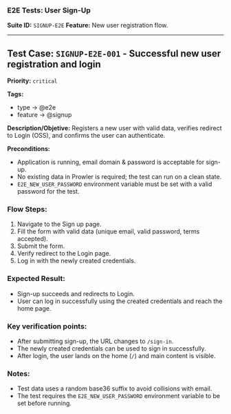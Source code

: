 ### E2E Tests: User Sign-Up

**Suite ID:** `SIGNUP-E2E`
**Feature:** New user registration flow.

---

## Test Case: `SIGNUP-E2E-001` - Successful new user registration and login

**Priority:** `critical`

**Tags:**
- type → @e2e
- feature → @signup

**Description/Objetive:** Registers a new user with valid data, verifies redirect to Login (OSS), and confirms the user can authenticate.

**Preconditions:**
- Application is running, email domain & password is acceptable for sign-up.
- No existing data in Prowler is required; the test can run on a clean state.
- `E2E_NEW_USER_PASSWORD` environment variable must be set with a valid password for the test.

### Flow Steps:
1. Navigate to the Sign up page.
2. Fill the form with valid data (unique email, valid password, terms accepted).
3. Submit the form.
4. Verify redirect to the Login page.
5. Log in with the newly created credentials.

### Expected Result:
- Sign-up succeeds and redirects to Login.
- User can log in successfully using the created credentials and reach the home page.

### Key verification points:
- After submitting sign-up, the URL changes to `/sign-in`.
- The newly created credentials can be used to sign in successfully.
- After login, the user lands on the home (`/`) and main content is visible.

### Notes:
- Test data uses a random base36 suffix to avoid collisions with email.
- The test requires the `E2E_NEW_USER_PASSWORD` environment variable to be set before running.


